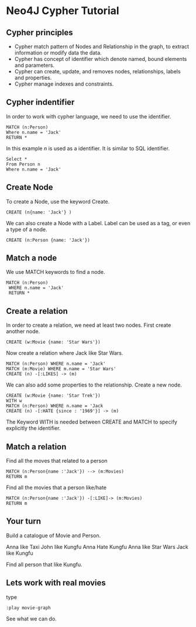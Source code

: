 # Neo4J Cypher Tutorial

## Cypher principles

* Cypher match pattern of Nodes and Relationship in the graph, to extract information or modify data the data.
* Cypher has concept of identifier which denote named, bound elements and parameters.
* Cypher can create, update, and removes nodes, relationships, labels and properties.
* Cypher manage indexes and constraints.

## Cypher indentifier

In order to work with cypher language, we need to use the identifier.

```
MATCH (n:Person)
Where n.name = 'Jack'
RETURN *

```

In this example _n_ is used as a identifier.
It is similar to SQL identifier.

```
Select *
From Person n
Where n.name = 'Jack'
```

## Create Node

To create a Node, use the keyword Create.

```
CREATE (n{name: 'Jack'} )
``` 

We can also create a Node with a Label.
Label can be used as a tag, or even a type of a node.

```
CREATE (n:Person {name: 'Jack'})
```

## Match a node

We use MATCH keywords to find a node.

```
MATCH (n:Person)
 WHERE n.name = 'Jack'
 RETURN *
```

## Create a relation

In order to create a relation, we need at least two nodes.
First create another node.

```
CREATE (w:Movie {name: 'Star Wars'})
```

Now create a relation where Jack like Star Wars.

```
MATCH (n:Person) WHERE n.name = 'Jack'
MATCH (m:Movie) WHERE m.name = 'Star Wars'
CREATE (n) -[:LIKES] -> (m)
```

We can also add some properties to the relationship.
Create a new node.

```
CREATE (w:Movie {name: 'Star Trek'})
WITH w
MATCH (n:Person) WHERE n.name = 'Jack
CREATE (n) -[:HATE {since : '1969'}] -> (m)
```

The Keyword WITH is needed between CREATE and MATCH to specify explicitly the identifier.

## Match a relation

Find all the moves that related to a person

```
MATCH (n:Person{name :'Jack'}) --> (m:Movies)
RETURN m
```

Find all the movies that a person like/hate

```
MATCH (n:Person{name :'Jack'}) -[:LIKE]-> (m:Movies)
RETURN m
```

## Your turn

Build a catalogue of Movie and Person.

Anna like Taxi
John like Kungfu
Anna Hate Kungfu
Anna like Star Wars
Jack like Kungfu

Find all person that like Kungfu.

## Lets work with real movies

type
```
:play movie-graph
```

See what we can do.






